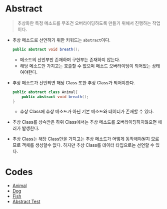 # Abstract

> 추상화란 특정 메소드를 무조건 오버라이딩하도록 만들기 위해서 진행하는 작업이다.

* 추상 메소드로 선언하기 위한 키워드는 `abstract`이다.

  ```java
  public abstract void breath();
  ```

  * 메소드의 선언부만 존재하며 구현부는 존재하지 않는다.
  * 해당 메소드만 가지고는 호출할 수 없으며 메소드 오버라이딩이 되어있는 상태여야한다.

* 추상 메소드가 선언되면 해당 Class 또한 추상 Class가 되어야한다.

  ```java
  public abstract class Animal{
      public abstract void breath();
  }
  ```

  * 추상 Class에 추상 메소드가 아닌 기본 메소드와 데이터가 존재할 수 있다.

* 추상 Class를 상속받은 하위 Class에서는 추상 메소드를 오버라이딩하지않으면 에러가 발생한다.

* 추상 Class는 해당 Class만을 가지고는 추상 메소드가 어떻게 동작해야될지 모르므로 객체를 생성할수 없다. 하지만 추상 Class를 데이터 타입으로는 선언할 수 있다.

# Codes

* [Animal](https://github.com/TunaHG/Eclipse_Workspace/blob/master/Java_Multicampus/src/Day08/Animal.java)
* [Dog](https://github.com/TunaHG/Eclipse_Workspace/blob/master/Java_Multicampus/src/Day08/Dog.java)
* [Fish](https://github.com/TunaHG/Eclipse_Workspace/blob/master/Java_Multicampus/src/Day08/Fish.java)
* [Abstract Test](https://github.com/TunaHG/Eclipse_Workspace/blob/master/Java_Multicampus/src/Day08/AnimalTest.java)